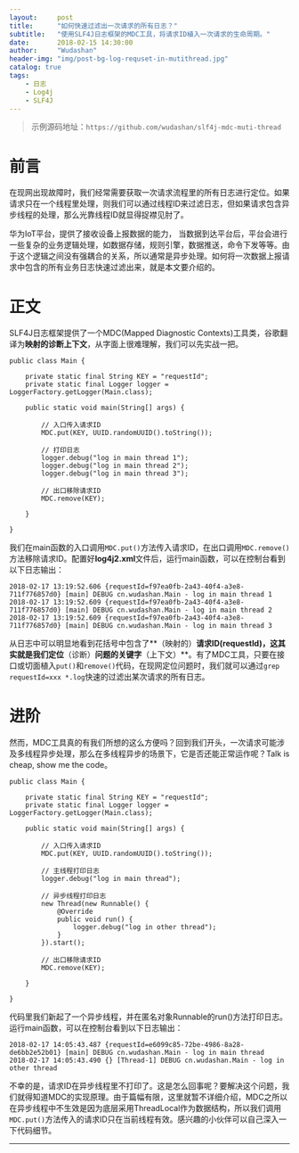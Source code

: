 ```yaml
---
layout:     post
title:      "如何快速过滤出一次请求的所有日志？"
subtitle:   "使用SLF4J日志框架的MDC工具，将请求ID植入一次请求的生命周期。"
date:       2018-02-15 14:30:00
author:     "Wudashan"
header-img: "img/post-bg-log-requset-in-mutithread.jpg"
catalog: true
tags:
    - 日志
    - Log4j
    - SLF4J
---
```


> 示例源码地址：`https://github.com/wudashan/slf4j-mdc-muti-thread`

# 前言

在现网出现故障时，我们经常需要获取一次请求流程里的所有日志进行定位。如果请求只在一个线程里处理，则我们可以通过线程ID来过滤日志，但如果请求包含异步线程的处理，那么光靠线程ID就显得捉襟见肘了。

华为IoT平台，提供了接收设备上报数据的能力， 当数据到达平台后，平台会进行一些复杂的业务逻辑处理，如数据存储，规则引擎，数据推送，命令下发等等。由于这个逻辑之间没有强耦合的关系，所以通常是异步处理。如何将一次数据上报请求中包含的所有业务日志快速过滤出来，就是本文要介绍的。

# 正文

SLF4J日志框架提供了一个MDC(Mapped Diagnostic Contexts)工具类，谷歌翻译为**映射的诊断上下文**，从字面上很难理解，我们可以先实战一把。

```
public class Main {

    private static final String KEY = "requestId";
    private static final Logger logger = LoggerFactory.getLogger(Main.class);
    
    public static void main(String[] args) {

        // 入口传入请求ID
        MDC.put(KEY, UUID.randomUUID().toString());
        
        // 打印日志
        logger.debug("log in main thread 1");
        logger.debug("log in main thread 2");
        logger.debug("log in main thread 3");

        // 出口移除请求ID
        MDC.remove(KEY);

    }

}

```

我们在main函数的入口调用`MDC.put()`方法传入请求ID，在出口调用`MDC.remove()`方法移除请求ID。配置好**log4j2.xml**文件后，运行main函数，可以在控制台看到以下日志输出：

```
2018-02-17 13:19:52.606 {requestId=f97ea0fb-2a43-40f4-a3e8-711f776857d0} [main] DEBUG cn.wudashan.Main - log in main thread 1
2018-02-17 13:19:52.609 {requestId=f97ea0fb-2a43-40f4-a3e8-711f776857d0} [main] DEBUG cn.wudashan.Main - log in main thread 2
2018-02-17 13:19:52.609 {requestId=f97ea0fb-2a43-40f4-a3e8-711f776857d0} [main] DEBUG cn.wudashan.Main - log in main thread 3
```

从日志中可以明显地看到花括号中包含了**（映射的）**请求ID(requestId)，这其实就是我们定位**（诊断）**问题的关键字**（上下文）**。有了MDC工具，只要在接口或切面植入`put()`和`remove()`代码，在现网定位问题时，我们就可以通过`grep requestId=xxx *.log`快速的过滤出某次请求的所有日志。

# 进阶

然而，MDC工具真的有我们所想的这么方便吗？回到我们开头，一次请求可能涉及多线程异步处理，那么在多线程异步的场景下，它是否还能正常运作呢？Talk is cheap, show me the code。

```
public class Main {

    private static final String KEY = "requestId";
    private static final Logger logger = LoggerFactory.getLogger(Main.class);

    public static void main(String[] args) {

        // 入口传入请求ID
        MDC.put(KEY, UUID.randomUUID().toString());

        // 主线程打印日志
        logger.debug("log in main thread");

        // 异步线程打印日志
        new Thread(new Runnable() {
            @Override
            public void run() {
                logger.debug("log in other thread");
            }
        }).start();

        // 出口移除请求ID
        MDC.remove(KEY);

    }

}
```

代码里我们新起了一个异步线程，并在匿名对象Runnable的run()方法打印日志。运行main函数，可以在控制台看到以下日志输出：

```
2018-02-17 14:05:43.487 {requestId=e6099c85-72be-4986-8a28-de6bb2e52b01} [main] DEBUG cn.wudashan.Main - log in main thread
2018-02-17 14:05:43.490 {} [Thread-1] DEBUG cn.wudashan.Main - log in other thread
```

不幸的是，请求ID在异步线程里不打印了。这是怎么回事呢？要解决这个问题，我们就得知道MDC的实现原理。由于篇幅有限，这里就暂不详细介绍，MDC之所以在异步线程中不生效是因为底层采用ThreadLocal作为数据结构，所以我们调用`MDC.put()`方法传入的请求ID只在当前线程有效。感兴趣的小伙伴可以自己深入一下代码细节。

---

